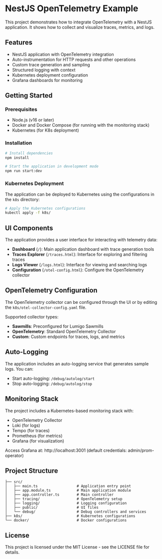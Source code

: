 # NestJS OpenTelemetry Example

This project demonstrates how to integrate OpenTelemetry with a NestJS application. It shows how to collect and visualize traces, metrics, and logs.

## Features

- NestJS application with OpenTelemetry integration
- Auto-instrumentation for HTTP requests and other operations
- Custom trace generation and sampling
- Structured logging with context
- Kubernetes deployment configuration
- Grafana dashboards for monitoring

## Getting Started

### Prerequisites

- Node.js (v16 or later)
- Docker and Docker Compose (for running with the monitoring stack)
- Kubernetes (for K8s deployment)

### Installation

```bash
# Install dependencies
npm install

# Start the application in development mode
npm run start:dev
```

### Kubernetes Deployment

The application can be deployed to Kubernetes using the configurations in the `k8s` directory:

```bash
# Apply the Kubernetes configurations
kubectl apply -f k8s/
```

## UI Components

The application provides a user interface for interacting with telemetry data:

- **Dashboard** (`/`): Main application dashboard with trace generation tools
- **Traces Explorer** (`/traces.html`): Interface for exploring and filtering traces
- **Logs Viewer** (`/logs.html`): Interface for viewing and searching logs
- **Configuration** (`/otel-config.html`): Configure the OpenTelemetry collector

## OpenTelemetry Configuration

The OpenTelemetry collector can be configured through the UI or by editing the `k8s/otel-collector-config.yaml` file.

Supported collector types:
- **Sawmills**: Preconfigured for Lumigo Sawmills
- **OpenTelemetry**: Standard OpenTelemetry Collector
- **Custom**: Custom endpoints for traces, logs, and metrics

## Auto-Logging

The application includes an auto-logging service that generates sample logs. You can:

- Start auto-logging: `/debug/autolog/start`
- Stop auto-logging: `/debug/autolog/stop`

## Monitoring Stack

The project includes a Kubernetes-based monitoring stack with:

- OpenTelemetry Collector
- Loki (for logs)
- Tempo (for traces)
- Prometheus (for metrics)
- Grafana (for visualization)

Access Grafana at: http://localhost:3001 (default credentials: admin/prom-operator)

## Project Structure

```
├── src/
│   ├── main.ts                  # Application entry point
│   ├── app.module.ts            # Main application module
│   ├── app.controller.ts        # Main controller
│   ├── tracing/                 # OpenTelemetry setup
│   ├── logging/                 # Logging configuration
│   ├── public/                  # UI files
│   └── debug/                   # Debug controllers and services
├── k8s/                         # Kubernetes configurations
└── docker/                      # Docker configurations
```

## License

This project is licensed under the MIT License - see the LICENSE file for details. 